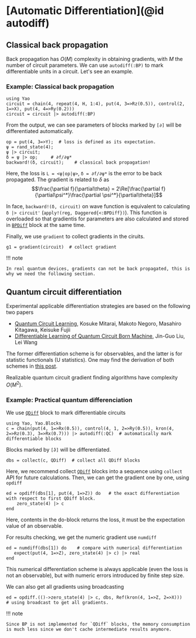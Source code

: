 # [Automatic Differentiation](@id autodiff)

## Classical back propagation
Back propagation has $O(M)$ complexity in obtaining gradients, with $M$ the number of circuit parameters.
We can use `autodiff(:BP)` to mark differentiable units in a circuit. Let's see an example.

### Example: Classical back propagation
```@repl Diff
using Yao
circuit = chain(4, repeat(4, H, 1:4), put(4, 3=>Rz(0.5)), control(2, 1=>X), put(4, 4=>Ry(0.2)))
circuit = circuit |> autodiff(:BP)
```
From the output, we can see parameters of blocks marked by `[∂]` will be differentiated automatically.

```@repl Diff
op = put(4, 3=>Y);  # loss is defined as its expectation.
ψ = rand_state(4);
ψ |> circuit;
δ = ψ |> op;     # ∂f/∂ψ*
backward!(δ, circuit);    # classical back propagation!
```
Here, the loss is `L = <ψ|op|ψ>`, `δ = ∂f/∂ψ*` is the error to be back propagated.
The gradient is related to $δ$ as
$$\frac{\partial f}{\partial\theta} = 2\Re[\frac{\partial f}{\partial\psi^*}\frac{\partial \psi^*}{\partial\theta}]$$

In face, `backward!(δ, circuit)` on wave function is equivalent to calculating `δ |> circuit'` (`apply!(reg, Daggered{<:BPDiff})`).
This function is overloaded so that gradientis for parameters are also calculated and stored in [`BPDiff`](@ref) block at the same time.

Finally, we use `gradient` to collect gradients in the ciruits.
```@repl Diff
g1 = gradient(circuit)  # collect gradient
```

!!! note

    In real quantum devices, gradients can not be back propagated, this is why we need the following section.

## Quantum circuit differentiation

Experimental applicable differentiation strategies are based on the following two papers

* [Quantum Circuit Learning](https://arxiv.org/abs/1803.00745), Kosuke Mitarai, Makoto Negoro, Masahiro Kitagawa, Keisuke Fujii
* [Differentiable Learning of Quantum Circuit Born Machine](https://arxiv.org/abs/1804.04168), Jin-Guo Liu, Lei Wang

The former differentiation scheme is for observables, and the latter is for statistic functionals (U statistics).
One may find the derivation of both schemes in [this post](https://giggleliu.github.io/2018/04/16/circuitgrad.html).

Realizable quantum circuit gradient finding algorithms have complexity $O(M^2)$.

### Example: Practical quantum differenciation
We use [`QDiff`](@ref) block to mark differentiable circuits
```@repl QDiff
using Yao, Yao.Blocks
c = chain(put(4, 1=>Rx(0.5)), control(4, 1, 2=>Ry(0.5)), kron(4, 2=>Rz(0.3), 3=>Rx(0.7))) |> autodiff(:QC)  # automatically mark differentiable blocks
```
Blocks marked by `[̂∂]` will be differentiated.

```@repl QDiff
dbs = collect(c, QDiff)  # collect all QDiff blocks
```
Here, we recommend collect [`QDiff`](@ref) blocks into a sequence using `collect` API for future calculations.
Then, we can get the gradient one by one, using `opdiff`
```@repl QDiff
ed = opdiff(dbs[1], put(4, 1=>Z)) do   # the exact differentiation with respect to first QDiff block.
    zero_state(4) |> c
end
```
Here, contents in the do-block returns the loss, it must be the expectation value of an observable.

For results checking, we get the numeric gradient use `numdiff`
```@repl QDiff
ed = numdiff(dbs[1]) do    # compare with numerical differentiation
   expect(put(4, 1=>Z), zero_state(4) |> c) |> real
end
```
This numerical differentiation scheme is always applicable (even the loss is not an observable), but with numeric errors introduced by finite step size.

We can also get all gradients using broadcasting
```@repl QDiff
ed = opdiff.(()->zero_state(4) |> c, dbs, Ref(kron(4, 1=>Z, 2=>X)))   # using broadcast to get all gradients.
```

!!! note

    Since BP is not implemented for `QDiff` blocks, the memory consumption is much less since we don't cache intermediate results anymore.
